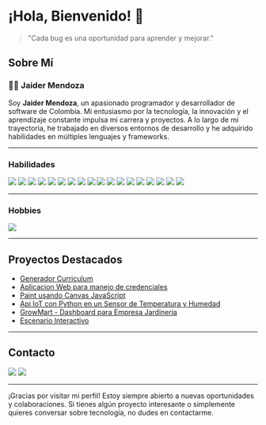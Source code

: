 # ¡Hola, Bienvenido! 👋
> "Cada bug es una oportunidad para aprender y mejorar."

## <a id="sobre-mi"></a>  Sobre Mí

### 👨‍💻 Jaider Mendoza

Soy **Jaider Mendoza**, un apasionado programador y desarrollador de software de Colombia. Mi entusiasmo por la tecnología, la innovación y el aprendizaje constante impulsa mi carrera y proyectos. A lo largo de mi trayectoria, he trabajado en diversos entornos de desarrollo y he adquirido habilidades en múltiples lenguajes y frameworks.

***
### <a id="habilidades"></a>Habilidades
![](https://img.icons8.com/?size=45&id=13441&format=png)
![](https://img.icons8.com/?size=45&id=13679&format=png)
![](https://img.icons8.com/?size=45&id=hsPbhkOH4FMe&format=png)
![](https://img.icons8.com/?size=45&id=108784&format=png)
![](https://img.icons8.com/?size=45&id=YrKoPXb4jv9l&format=png)
![](https://img.icons8.com/?size=45&id=40670&format=png)
![](https://img.icons8.com/?size=45&id=117561&format=png)
![](https://img.icons8.com/?size=45&id=20906&format=png)
![](https://img.icons8.com/?size=40&id=38561&format=png)
![](https://img.icons8.com/?size=45&id=UFXRpPFebwa2&format=png)
![](https://img.icons8.com/?size=45&id=22813&format=png)
![](https://img.icons8.com/?size=45&id=17842&format=png)
![](https://img.icons8.com/?size=45&id=l9a5tcSnBwcf&format=png)
![](https://img.icons8.com/?size=45&id=nUFOCFvI5eIk&format=png)
![](https://img.icons8.com/?size=45&id=62452&format=png)
![](https://img.icons8.com/?size=45&id=WHRLQdbEXQ16&format=png)
![](https://img.icons8.com/?size=45&id=VLKafOkk3sBX&format=png)
![](https://img.icons8.com/?size=100&id=122637&format=png&color=21CAFF)


***
### <a id="hobbies"></a> Hobbies
![](https://www.codewars.com/users/Dabrox02/badges/large)

***
## <a id="proyectos"></a> Proyectos Destacados
* [Generador Curriculum](https://github.com/Dabrox02/filtro-generador-cv)
* [Aplicacion Web para manejo de credenciales](https://github.com/Dabrox02/api-graphql-angular-firebase)
* [Paint usando Canvas JavaScript](https://github.com/Dabrox02/canvas-javascript-objects)
* [Api IoT con Python en un Sensor de Temperatura y Humedad](https://github.com/Dabrox02/mqtt-server-python)
* [GrowMart - Dashboard para Empresa Jardineria](https://github.com/Dabrox02/GrowMart)
* [Escenario Interactivo](https://github.com/Dabrox02/proyecto-escenario-php-sena)


***
## <a id="contacto"></a> Contacto
[![](https://img.icons8.com/?size=45&id=13930&format=png)](https://www.linkedin.com/in/jaider-mendoza-566aa31a8/) 
[![](https://img.icons8.com/?size=40&id=P7UIlhbpWzZm&format=png)](mailto:jaidermendoza02d@gmail.com)

***
¡Gracias por visitar mi perfil! Estoy siempre abierto a nuevas oportunidades y colaboraciones. Si tienes algún proyecto interesante o simplemente quieres conversar sobre tecnología, no dudes en contactarme.
